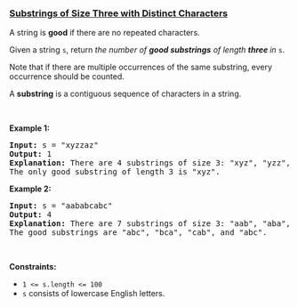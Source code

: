 ### [Substrings of Size Three with Distinct Characters](https://leetcode.com/problems/substrings-of-size-three-with-distinct-characters)

<p>A string is <strong>good</strong> if there are no repeated characters.</p>

<p>Given a string <code>s</code>​​​​​, return <em>the number of <strong>good substrings</strong> of length <strong>three </strong>in </em><code>s</code>​​​​​​.</p>

<p>Note that if there are multiple occurrences of the same substring, every occurrence should be counted.</p>

<p>A <strong>substring</strong> is a contiguous sequence of characters in a string.</p>

<p>&nbsp;</p>
<p><strong class="example">Example 1:</strong></p>

<pre>
<strong>Input:</strong> s = &quot;xyzzaz&quot;
<strong>Output:</strong> 1
<strong>Explanation:</strong> There are 4 substrings of size 3: &quot;xyz&quot;, &quot;yzz&quot;, &quot;zza&quot;, and &quot;zaz&quot;. 
The only good substring of length 3 is &quot;xyz&quot;.
</pre>

<p><strong class="example">Example 2:</strong></p>

<pre>
<strong>Input:</strong> s = &quot;aababcabc&quot;
<strong>Output:</strong> 4
<strong>Explanation:</strong> There are 7 substrings of size 3: &quot;aab&quot;, &quot;aba&quot;, &quot;bab&quot;, &quot;abc&quot;, &quot;bca&quot;, &quot;cab&quot;, and &quot;abc&quot;.
The good substrings are &quot;abc&quot;, &quot;bca&quot;, &quot;cab&quot;, and &quot;abc&quot;.
</pre>

<p>&nbsp;</p>
<p><strong>Constraints:</strong></p>

<ul>
	<li><code>1 &lt;= s.length &lt;= 100</code></li>
	<li><code>s</code>​​​​​​ consists of lowercase English letters.</li>
</ul>

